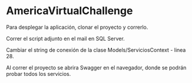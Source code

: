 # AmericaVirtualChallenge

Para desplegar la aplicación, clonar el proyecto y correrlo. 

Correr el script adjunto en el mail en SQL Server. 

Cambiar el string de conexión de la clase Models/ServiciosContext - linea 28.

Al correr el proyecto se abrira Swagger en el navegador, donde se podrán probar todos los servicios.  
